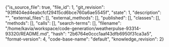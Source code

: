 {"is_source_file": true, "file_id": 1, "git_revision": "93ff404ed4eabcfcf29415cd6bce760a6ae5545f", "state": 1, "description": "", "external_files": [], "external_methods": [], "published": [], "classes": [], "methods": [], "calls": [], "search-terms": [], "filename": "/home/kavia/workspace/code-generation/weatherpulse-93314-93320/README.md", "hash": "2b6764e0ccc1aaf43dfb6950f31ca3a5", "format-version": 4, "code-base-name": "default", "knowledge_revision": 2}